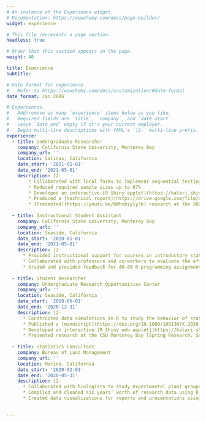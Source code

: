 ```yaml
---
# An instance of the Experience widget.
# Documentation: https://wowchemy.com/docs/page-builder/
widget: experience

# This file represents a page section.
headless: true

# Order that this section appears on the page.
weight: 40

title: Experience
subtitle:

# Date format for experience
#   Refer to https://wowchemy.com/docs/customization/#date-format
date_format: Jan 2006

# Experiences.
#   Add/remove as many `experience` items below as you like.
#   Required fields are `title`, `company`, and `date_start`.
#   Leave `date_end` empty if it's your current employer.
#   Begin multi-line descriptions with YAML's `|2-` multi-line prefix.
experience:
  - title: Undergraduate Researcher
    company: California State University, Monterey Bay
    company_url: ''
    location: Salinas, California
    date_start: '2021-01-01'
    date_end: '2021-05-01'
    description: |2-
        * Collaborated with local farms to implement sequential testing in their bacteria testing procedures
        * Reduced required sample sizes up to 87%
        * Developed an interactive [R Shiny applet](https://kalari.shinyapps.io/SPRT/) that guides users through their statistical analysis
        * Produced a [technical report](https://drive.google.com/file/d/1TUeJkhX2tuO7torrmeWhVP0KJaZ0Ls-l/view?usp=sharing) that outlined statistical methodology, simulation results, and applied examples
        * [Presented](https://youtu.be/6Whvbzyly3k) research at the 2021 CSUMB Math/Stat Capstone Festival
        
  - title: Instructional Student Assistant
    company: California State University, Monterey Bay
    company_url: ''
    location: Seaside, California
    date_start: '2020-01-01'
    date_end: '2021-05-01'
    description: |2-
      * Provided instructional support for courses in introductory statistics and generalized linear models
      * Collaborated with professors and co-workers to evaluate the efficiency and accuracy of student work 
      * Graded and provided feedback for 40-80 R programming assignments weekly
      
  - title: Student Researcher
    company: Undergraduate Research Opportunities Center
    company_url: ''
    location: Seaside, California
    date_start: '2019-06-01'
    date_end: '2020-12-31'
    description: |2-
      * Constructed data simulations in R to study the behavior of statistical methods
      * Published a [manuscript](https://doi.org/10.1080/1091367X.2020.1853130) on the application of Bayesian statistics to measurement comparison studies
      * Developed an interactive [R Shiny web applet](https://kalari.shinyapps.io/BBAA/) that produces analysis results, interpretations, and visualizations 
      * Presented research at the CSU Monterey Bay [Spring Research, Scholarship, & Creative Activity Showcase](https://csumb.edu/uroc/research-scholarship-creative-activity-spring-showcase-0)
      
  - title: Statistics Consultant
    company: Bureau of Land Management
    company_url: ''
    location: Marina, California
    date_start: '2020-02-01'
    date_end: '2020-05-31'
    description: |2-
      * Collaborated with biologists to study experimental plant groups using nonparametric statistics
      * Compiled and cleaned six years’ worth of research data using R and Excel
      * Created data visualizations for reports and presentations using ggplot2
  

---
```

